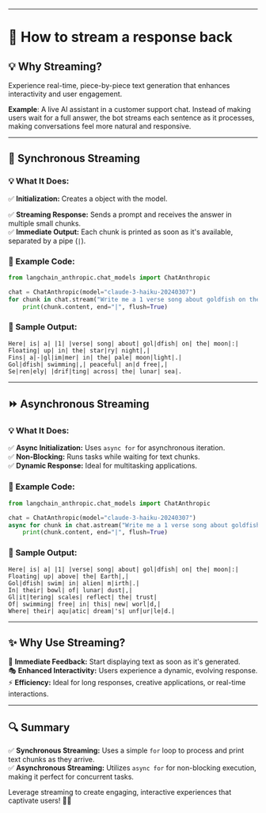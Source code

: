 
---

# 🚀 How to stream a response back

## 💡 Why Streaming?

Experience real-time, piece-by-piece text generation that enhances interactivity and user engagement.

**Example**:
A live AI assistant in a customer support chat. Instead of making users wait for a full answer, the bot streams each sentence as it processes, making conversations feel more natural and responsive.


---

## 🔄 Synchronous Streaming

### 💡 What It Does:

✅ **Initialization:** Creates a  object with the model.  

✅ **Streaming Response:** Sends a prompt and receives the answer in multiple small chunks.  
✅ **Immediate Output:** Each chunk is printed as soon as it's available, separated by a pipe (`|`).

### 📝 Example Code:

```python
from langchain_anthropic.chat_models import ChatAnthropic

chat = ChatAnthropic(model="claude-3-haiku-20240307")
for chunk in chat.stream("Write me a 1 verse song about goldfish on the moon"):
    print(chunk.content, end="|", flush=True)
```

### 🎵 Sample Output:

```
Here| is| a| |1| |verse| song| about| gol|dfish| on| the| moon|:|
Floating| up| in| the| star|ry| night|,|
Fins| a|-|gl|im|mer| in| the| pale| moon|light|.|
Gol|dfish| swimming|,| peaceful| an|d free|,|
Se|ren|ely| |drif|ting| across| the| lunar| sea|.
```

---

## ⏩ Asynchronous Streaming

### 💡 What It Does:

✅ **Async Initialization:** Uses `async for` for asynchronous iteration.  
✅ **Non-Blocking:** Runs tasks while waiting for text chunks.  
✅ **Dynamic Response:** Ideal for multitasking applications.

### 📝 Example Code:

```python
from langchain_anthropic.chat_models import ChatAnthropic

chat = ChatAnthropic(model="claude-3-haiku-20240307")
async for chunk in chat.astream("Write me a 1 verse song about goldfish on the moon"):
    print(chunk.content, end="|", flush=True)
```

### 🎵 Sample Output:

```
Here| is| a| |1| |verse| song| about| gol|dfish| on| the| moon|:|
Floating| up| above| the| Earth|,|
Gol|dfish| swim| in| alien| m|irth|.|
In| their| bowl| of| lunar| dust|,|
Gl|it|tering| scales| reflect| the| trust|
Of| swimming| free| in| this| new| worl|d,|
Where| their| aqu|atic| dream|'s| unf|ur|le|d.|
```

---

## ✨ Why Use Streaming?

🚀 **Immediate Feedback:** Start displaying text as soon as it's generated.  
🎭 **Enhanced Interactivity:** Users experience a dynamic, evolving response.  
⚡ **Efficiency:** Ideal for long responses, creative applications, or real-time interactions.

---

## 🔍 Summary

✅ **Synchronous Streaming:** Uses a simple `for` loop to process and print text chunks as they arrive.  
✅ **Asynchronous Streaming:** Utilizes `async for` for non-blocking execution, making it perfect for concurrent tasks.

Leverage streaming to create engaging, interactive experiences that captivate users! 🚀✨

